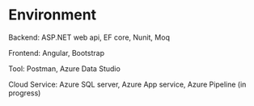 # Environment

Backend: ASP.NET web api, EF core, Nunit, Moq

Frontend: Angular, Bootstrap

Tool: Postman, Azure Data Studio

Cloud Service: Azure SQL server, Azure App service, Azure Pipeline (in progress)


